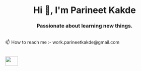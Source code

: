 <h1 align="center">Hi 👋, I'm Parineet Kakde</h1>
<h3 align="center">Passionate about learning new things.</h3>
</br>
📫 How to reach me :-  work.parineetkakde@gmail.com
</br>



</br>

<p align="left">
<a href="https://linkedin.com/in/https://www.linkedin.com/in/parineet-kakde-42a01a31a/" target="blank"><img align="center" src="https://raw.githubusercontent.com/rahuldkjain/github-profile-readme-generator/master/src/images/icons/Social/linked-in-alt.svg"  height="30" width="40" /></a>
</p>



